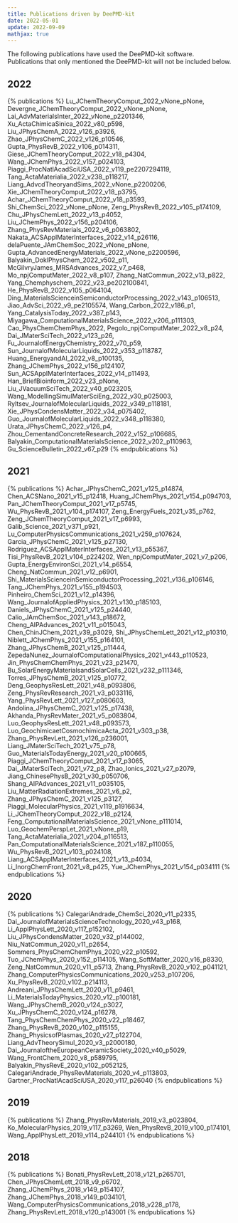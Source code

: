 ```yaml
---
title: Publications driven by DeePMD-kit
date: 2022-05-01
update: 2022-09-09
mathjax: true
---
```


The following publications have used the DeePMD-kit software. Publications that only mentioned the DeePMD-kit will not be included below.

## 2022
{% publications %}
Lu_JChemTheoryComput_2022_vNone_pNone,
Devergne_JChemTheoryComput_2022_vNone_pNone,
Lai_AdvMaterialsInter_2022_vNone_p2201346,
Xu_ActaChimicaSinica_2022_v80_p598,
Liu_JPhysChemA_2022_v126_p3926,
Zhao_JPhysChemC_2022_v126_p10546,
Gupta_PhysRevB_2022_v106_p014311,
Giese_JChemTheoryComput_2022_v18_p4304,
Wang_JChemPhys_2022_v157_p024103,
Piaggi_ProcNatlAcadSciUSA_2022_v119_pe2207294119,
Tang_ActaMaterialia_2022_v238_p118217,
Liang_AdvcdTheoryandSims_2022_vNone_p2200206,
Xie_JChemTheoryComput_2022_v18_p3795,
Achar_JChemTheoryComput_2022_v18_p3593,
Shi_ChemSci_2022_vNone_pNone,
Zeng_PhysRevB_2022_v105_p174109,
Chu_JPhysChemLett_2022_v13_p4052,
Liu_JChemPhys_2022_v156_p204106,
Zhang_PhysRevMaterials_2022_v6_p063802,
Nakata_ACSApplMaterInterfaces_2022_v14_p26116,
delaPuente_JAmChemSoc_2022_vNone_pNone,
Gupta_AdvancedEnergyMaterials_2022_vNone_p2200596,
Balyakin_DoklPhysChem_2022_v502_p11,
McGilvryJames_MRSAdvances_2022_v7_p468,
Mo_npjComputMater_2022_v8_p107,
Zhang_NatCommun_2022_v13_p822,
Yang_Chemphyschem_2022_v23_pe202100841,
He_PhysRevB_2022_v105_p064104,
Ding_MaterialsScienceinSemiconductorProcessing_2022_v143_p106513,
Jiao_AdvSci_2022_v9_pe2105574,
Wang_Carbon_2022_v186_p1,
Yang_CatalysisToday_2022_v387_p143,
Miyagawa_ComputationalMaterialsScience_2022_v206_p111303,
Cao_PhysChemChemPhys_2022,
Pegolo_npjComputMater_2022_v8_p24,
Dai_JMaterSciTech_2022_v123_p26,
Fu_JournalofEnergyChemistry_2022_v70_p59,
Sun_JournalofMolecularLiquids_2022_v353_p118787,
Huang_EnergyandAI_2022_v8_p100135,
Zhang_JChemPhys_2022_v156_p124107,
Sun_ACSApplMaterInterfaces_2022_v14_p11493,
Han_BriefBioinform_2022_v23_pNone,
Liu_JVacuumSciTech_2022_v40_p023205,
Wang_ModellingSimulMaterSciEng_2022_v30_p025003,
Ryltsev_JournalofMolecularLiquids_2022_v349_p118181,
Xie_JPhysCondensMatter_2022_v34_p075402,
Guo_JournalofMolecularLiquids_2022_v348_p118380,
Urata_JPhysChemC_2022_v126_p4,
Zhou_CementandConcreteResearch_2022_v152_p106685,
Balyakin_ComputationalMaterialsScience_2022_v202_p110963,
Gu_ScienceBulletin_2022_v67_p29
{% endpublications %}

## 2021
{% publications %}
Achar_JPhysChemC_2021_v125_p14874,
Chen_ACSNano_2021_v15_p12418,
Huang_JChemPhys_2021_v154_p094703,
Pan_JChemTheoryComput_2021_v17_p5745,
Wu_PhysRevB_2021_v104_p174107,
Zeng_EnergyFuels_2021_v35_p762,
Zeng_JChemTheoryComput_2021_v17_p6993,
Galib_Science_2021_v371_p921,
Lu_ComputerPhysicsCommunications_2021_v259_p107624,
Garcia_JPhysChemC_2021_v125_p27130,
Rodriguez_ACSApplMaterInterfaces_2021_v13_p55367,
Tisi_PhysRevB_2021_v104_p224202,
Wen_npjComputMater_2021_v7_p206,
Gupta_EnergyEnvironSci_2021_v14_p6554,
Cheng_NatCommun_2021_v12_p6901,
Shi_MaterialsScienceinSemiconductorProcessing_2021_v136_p106146,
Tang_JChemPhys_2021_v155_p194503,
Pinheiro_ChemSci_2021_v12_p14396,
Wang_JournalofAppliedPhysics_2021_v130_p185103,
Daniels_JPhysChemC_2021_v125_p24440,
Calio_JAmChemSoc_2021_v143_p18672,
Cheng_AIPAdvances_2021_v11_p015043,
Chen_ChinJChem_2021_v39_p3029,
Shi_JPhysChemLett_2021_v12_p10310,
Niblett_JChemPhys_2021_v155_p164101,
Zhang_JPhysChemB_2021_v125_p11444,
ZepedaNunez_JournalofComputationalPhysics_2021_v443_p110523,
Jin_PhysChemChemPhys_2021_v23_p21470,
Bu_SolarEnergyMaterialsandSolarCells_2021_v232_p111346,
Torres_JPhysChemB_2021_v125_p10772,
Deng_GeophysResLett_2021_v48_p093806,
Zeng_PhysRevResearch_2021_v3_p033116,
Yang_PhysRevLett_2021_v127_p080603,
Andolina_JPhysChemC_2021_v125_p17438,
Akhanda_PhysRevMater_2021_v5_p083804,
Luo_GeophysResLett_2021_v48_p093573,
Luo_GeochimicaetCosmochimicaActa_2021_v303_p38,
Zhang_PhysRevLett_2021_v126_p236001,
Liang_JMaterSciTech_2021_v75_p78,
Guo_MaterialsTodayEnergy_2021_v20_p100665,
Piaggi_JChemTheoryComput_2021_v17_p3065,
Dai_JMaterSciTech_2021_v72_p8,
Zhao_Ionics_2021_v27_p2079,
Jiang_ChinesePhysB_2021_v30_p050706,
Shang_AIPAdvances_2021_v11_p035105,
Liu_MatterRadiationExtremes_2021_v6_p2,
Zhang_JPhysChemC_2021_v125_p3127,
Piaggi_MolecularPhysics_2021_v119_p1916634,
Li_JChemTheoryComput_2022_v18_p2124,
Feng_ComputationalMaterialsScience_2021_vNone_p111014,
Luo_GeochemPerspLet_2021_vNone_p19,
Tang_ActaMaterialia_2021_v204_p116513,
Pan_ComputationalMaterialsScience_2021_v187_p110055,
Wu_PhysRevB_2021_v103_p024108,
Liang_ACSApplMaterInterfaces_2021_v13_p4034,
Li_InorgChemFront_2021_v8_p425,
Yue_JChemPhys_2021_v154_p034111
{% endpublications %}

## 2020
{% publications %}
CalegariAndrade_ChemSci_2020_v11_p2335,
Dai_JournalofMaterialsScienceTechnology_2020_v43_p168,
Li_ApplPhysLett_2020_v117_p152102,
Liu_JPhysCondensMatter_2020_v32_p144002,
Niu_NatCommun_2020_v11_p2654,
Sommers_PhysChemChemPhys_2020_v22_p10592,
Tuo_JChemPhys_2020_v152_p114105,
Wang_SoftMatter_2020_v16_p8330,
Zeng_NatCommun_2020_v11_p5713,
Zhang_PhysRevB_2020_v102_p041121,
Zhang_ComputerPhysicsCommunications_2020_v253_p107206,
Xu_PhysRevB_2020_v102_p214113,
Andreani_JPhysChemLett_2020_v11_p9461,
Li_MaterialsTodayPhysics_2020_v12_p100181,
Wang_JPhysChemB_2020_v124_p3027,
Xu_JPhysChemC_2020_v124_p16278,
Tang_PhysChemChemPhys_2020_v22_p18467,
Zhang_PhysRevB_2020_v102_p115155,
Zhang_PhysicsofPlasmas_2020_v27_p122704,
Liang_AdvTheorySimul_2020_v3_p2000180,
Dai_JournaloftheEuropeanCeramicSociety_2020_v40_p5029,
Wang_FrontChem_2020_v8_p589795,
Balyakin_PhysRevE_2020_v102_p052125,
CalegariAndrade_PhysRevMaterials_2020_v4_p113803,
Gartner_ProcNatlAcadSciUSA_2020_v117_p26040
{% endpublications %}

## 2019
{% publications %}
Zhang_PhysRevMaterials_2019_v3_p023804,
Ko_MolecularPhysics_2019_v117_p3269,
Wen_PhysRevB_2019_v100_p174101,
Wang_ApplPhysLett_2019_v114_p244101
{% endpublications %}

## 2018
{% publications %}
Bonati_PhysRevLett_2018_v121_p265701,
Chen_JPhysChemLett_2018_v9_p6702,
Zhang_JChemPhys_2018_v149_p154107,
Zhang_JChemPhys_2018_v149_p034101,
Wang_ComputerPhysicsCommunications_2018_v228_p178,
Zhang_PhysRevLett_2018_v120_p143001
{% endpublications %}
